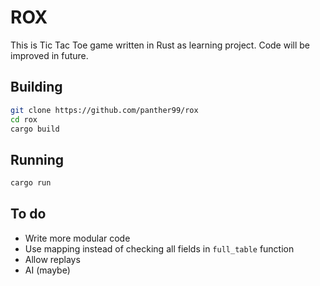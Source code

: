 # ROX

This is Tic Tac Toe game written in Rust as learning project. Code will be improved in future.

## Building

```sh
git clone https://github.com/panther99/rox
cd rox
cargo build
```

## Running

```sh
cargo run
```

## To do

* Write more modular code
* Use mapping instead of checking all fields in `full_table` function
* Allow replays
* AI (maybe)


